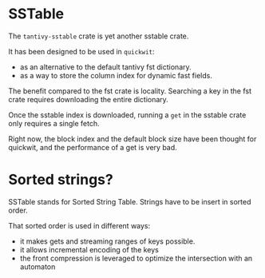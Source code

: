 # SSTable

The `tantivy-sstable` crate is yet another sstable crate.

It has been designed to be used in `quickwit`:
- as an alternative to the default tantivy fst dictionary.
- as a way to store the column index for dynamic fast fields.

The benefit compared to the fst crate is locality.
Searching a key in the fst crate requires downloading the entire dictionary.

Once the sstable index is downloaded, running a `get` in the sstable
crate only requires a single fetch.

Right now, the block index and the default block size have been thought
for quickwit, and the performance of a get is very bad.

# Sorted strings?

SSTable stands for Sorted String Table.
Strings have to be insert in sorted order.

That sorted order is used in different ways:
- it makes gets and streaming ranges of keys
possible.
- it allows incremental encoding of the keys
- the front compression is leveraged to optimize
the intersection with an automaton
